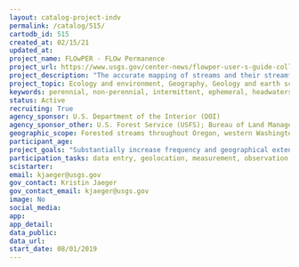 ```yaml
---
layout: catalog-project-indv
permalink: /catalog/515/
cartodb_id: 515 
created_at: 02/15/21
updated_at: 
project_name: FLOwPER - FLOw Permanence
project_url: https://www.usgs.gov/center-news/flowper-user-s-guide-collection-flow-permanence-field-observations
project_description: "The accurate mapping of streams and their streamflow conditions in terms of presence or absence of surface flow is important to both understanding physical, chemical, and biological processes in streams and to managing land, water, and ecological resources.The FLOw PERmanence (FLOwPER) field form provides standardized data collection to map the presence of flow in streams and upload the input data to an ArcGIS database. These data can be used for multiple purposes, such as archiving where flowing water is present in forest planning units, informing modeling efforts of streamflow permanence, and providing information needed to update stream classifications across any spatial extent. FLOwPER uses the ArcGIS Online (AGOL) Survey123 platform, which operates on a variety of mobile devices, including those from agencies and personal mobile devices. FLOwPER is designed for seamless communication with ArcGIS online for easy uploading of collected observations into a publicly available master database (FLOwPER Database) that can include any geographic region. FLOwPER focuses on the rapid collection of a set of simple visual observations that can be recorded from a road over a stream or while standing on the bank of a stream. Use of FLOwPER requires a mobile device that can access the FLOwPER field form through the Survey123 app and an accurate Global Positioning System (GPS) antenna with a rated accuracy of 1 meter or less. With crowdsourced observations collected by many users of FLOwPER, it is possible to collect a large number of observations from a wide geographical range from all parts of the stream network at any time of the year. Although seasonal drying of streams is often of interest, FLOwPER can be used to evaluate patterns of flow permanence at any time of year, including times when stream networks are greatly expanded during wet cycles."
project_topic: Ecology and environment, Geography, Geology and earth science, Nature and outdoors
keywords: perennial, non-perennial, intermittent, ephemeral, headwaters
status: Active
recruiting: True
agency_sponsor: U.S. Department of the Interior (DOI)
agency_sponsor_other: U.S. Forest Service (USFS); Bureau of Land Management (BLM)
geographic_scope: Forested streams throughout Oregon, western Washington, and Idaho, but can occur anywhere
participant_age: 
project_goals: "Substantially increase frequency and geographical extent of data collection of streamflow conditions in what has been historically data sparse regions of the river network"
participation_tasks: data entry, geolocation, measurement, observation, photography, site selection and/or description
scistarter: 
email: kjaeger@usgs.gov
gov_contact: Kristin Jaeger
gov_contact_email: kjaeger@usgs.gov
image: No
social_media: 
app: 
app_detail: 
data_public: 
data_url: 
start_date: 08/01/2019
---
```

